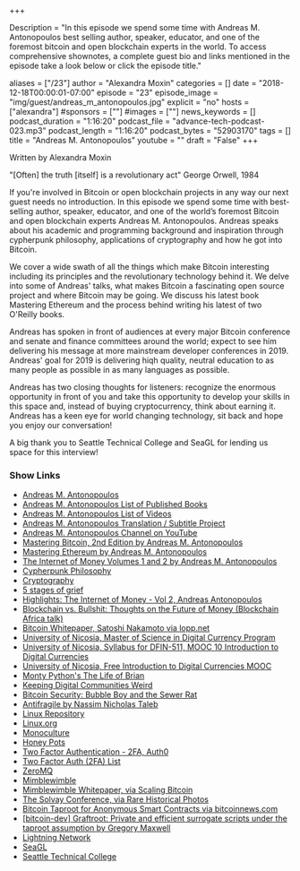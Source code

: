+++

Description = "In this episode we spend some time with Andreas M. Antonopoulos best selling author, speaker, educator, and one of the foremost bitcoin and open blockchain experts in the world. To access comprehensive shownotes, a complete guest bio and links mentioned in the episode take a look below or click the episode title."

aliases = ["/23"]
author = "Alexandra Moxin"
categories = []
date = "2018-12-18T00:00:01-07:00"
episode = "23"
episode_image = "img/guest/andreas_m_antonopoulos.jpg"
explicit = "no"
hosts = ["alexandra"]
#sponsors = [""]
#images = [""]
news_keywords = []
podcast_duration = "1:16:20"
podcast_file = "advance-tech-podcast-023.mp3"
podcast_length = "1:16:20"
podcast_bytes = "52903170"
tags = []
title = "Andreas M. Antonopoulos"
youtube = ""
draft = "False"
+++

Written by Alexandra Moxin

"[Often] the truth [itself] is a revolutionary act" George Orwell, 1984

If you're involved in Bitcoin or open blockchain projects in any way our next guest needs no introduction. In this episode we spend some time with best-selling author, speaker, educator, and one of the world’s foremost Bitcoin and open blockchain experts Andreas M. Antonopoulos. Andreas speaks about his academic and programming background and inspiration through cypherpunk philosophy, applications of cryptography and how he got into Bitcoin.

We cover a wide swath of all the things which make Bitcoin interesting including its principles and the revolutionary technology behind it. We delve into some of Andreas' talks, what makes Bitcoin a fascinating open source project and where Bitcoin may be going. We discuss his latest book Mastering Ethereum and the process behind writing his latest of two O'Reilly books.

Andreas has spoken in front of audiences at every major Bitcoin conference and senate and finance committees around the world; expect to see him delivering his message at more mainstream developer conferences in 2019. Andreas' goal for 2019 is delivering hiqh quality, neutral education to as many people as possible in as many languages as possible.

Andreas has two closing thoughts for listeners: recognize the enormous opportunity in front of you and take this opportunity to develop your skills in this space and, instead of buying cryptocurrency, think about earning it. Andreas has a keen eye for world changing technology, sit back and hope you enjoy our conversation!

A big thank you to Seattle Technical College and SeaGL for lending us space for this interview!


### Show Links

* [Andreas M. Antonopoulos](https://antonopoulos.com/)
* [Andreas M. Antonopoulos List of Published Books](https://antonopoulos.com/books/)
* [Andreas M. Antonopoulos List of Videos](https://antonopoulos.com/videos/)
* [Andreas M. Antonopoulos Translation / Subtitle Project](https://antonopoulos.com/video-translation-subtitle-initiative/)
* [Andreas M. Antonopoulos Channel on YouTube](https://www.youtube.com/aantonop)
* [Mastering Bitcoin, 2nd Edition by Andreas M. Antonopoulos](https://www.amazon.com/gp/product/1491954388/ref=as_li_tl?ie=UTF8&tag=aantonop-books-20&camp=1789&creative=9325&linkCode=as2&creativeASIN=1491954388&linkId=7169748691b8f67179587330063190d6)
* [Mastering Ethereum by Andreas M. Antonopoulos](https://www.amazon.com/gp/product/1491971940/ref=as_li_tl?ie=UTF8&tag=aantonop-books-20&camp=1789&creative=9325&linkCode=as2&creativeASIN=1491971940&linkId=e8c98d1fc853b545857e7e7ed8796d31)
* [The Internet of Money Volumes 1 and 2 by Andreas M. Antonopoulos](https://www.amazon.com/gp/bookseries/B075VG4NTN/)
* [Cypherpunk Philosophy](https://www.activism.net/cypherpunk/manifesto.html)
* [Cryptography](https://www.activism.net/cypherpunk/crypto.shtml)
* [5 stages of grief](https://en.wikipedia.org/wiki/K%C3%BCbler-Ross_model)
* [Highlights: The Internet of Money - Vol 2, Andreas Antonopoulos](https://www.youtube.com/watch?time_continue=16&v=Qkjm5E5BeB8)
* [Blockchain vs. Bullshit: Thoughts on the Future of Money (Blockchain Africa talk)](https://www.youtube.com/watch?v=SMEOKDVXlUo)
* [Bitcoin Whitepaper, Satoshi Nakamoto via lopp.net](https://lopp.net/pdf/bitcoin.pdf)
* [University of Nicosia, Master of Science in Digital Currency Program](https://www.unic.ac.cy/digital-currency-msc-3-semesters-distance-learning/)
* [University of Nicosia, Syllabus for DFIN-511, MOOC 10 Introduction to Digital Currencies](https://www.unic.ac.cy/ECTS_Syllabi/DFIN-511.pdf)
* [University of Nicosia, Free Introduction to Digital Currencies MOOC](https://digitalcurrency.unic.ac.cy/free-introductory-mooc/)
* [Monty Python's The Life of Brian](https://www.imdb.com/title/tt0079470/)
* [Keeping Digital Communities Weird](https://www.youtube.com/watch?v=1MG1aR71uFg)
* [Bitcoin Security: Bubble Boy and the Sewer Rat](https://www.youtube.com/watch?v=810aKcfM__Q)
* [Antifragile by Nassim Nicholas Taleb](https://www.amazon.ca/Antifragile-Things-That-Gain-Disorder/dp/1400067820/ref=sr_1_1?s=books&ie=UTF8&qid=1545159952&sr=1-1&keywords=antifragile+by+nassim+nicholas+taleb)
* [Linux Repository](https://github.com/torvalds/linux)
* [Linux.org](https://www.linux.org/)
* [Monoculture](https://en.wikipedia.org/wiki/Monoculture)
* [Honey Pots](https://en.wikipedia.org/wiki/Honeypot_(computing))
* [Two Factor Authentication - 2FA, Auth0](https://auth0.com/learn/two-factor-authentication/)
* [Two Factor Auth (2FA) List](https://twofactorauth.org/)
* [ZeroMQ](http://zeromq.org/intro:read-the-manual)
* [Mimblewimble](https://github.com/mimblewimble/grin)
* [Mimblewimble Whitepaper, via Scaling Bitcoin](https://scalingbitcoin.org/papers/mimblewimble.txt)
* [The Solvay Conference, via Rare Historical Photos](https://rarehistoricalphotos.com/solvay-conference-probably-intelligent-picture-ever-taken-1927/)
* [Bitcoin Taproot for Anonymous Smart Contracts via bitcoinnews.com](https://bitcoinnews.com/bitcoin-taproot-for-anonymous-smart-contracts/)
* [[bitcoin-dev] Graftroot: Private and efficient surrogate scripts	under the taproot assumption by Gregory Maxwell](https://lists.linuxfoundation.org/pipermail/bitcoin-dev/2018-February/015700.html)
* [Lightning Network](https://lightning.network/)
* [SeaGL](https://seagl.org/)
* [Seattle Technical College](https://seattlecentral.edu/)